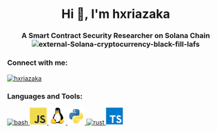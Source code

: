 <h1 align="center">Hi 👋, I'm hxriazaka</h1>
<h3 align="center">A Smart Contract Security Researcher on Solana Chain <img width="32" height="32" padding="0" src="https://img.icons8.com/external-black-fill-lafs/64/external-Solana-cryptocurrency-black-fill-lafs.png" alt="external-Solana-cryptocurrency-black-fill-lafs"/></h3>

<h3 align="left">Connect with me:</h3>
<p align="left">
<a href="https://twitter.com/hxriazaka" target="blank"><img align="center" src="https://raw.githubusercontent.com/rahuldkjain/github-profile-readme-generator/master/src/images/icons/Social/twitter.svg" alt="hxriazaka" height="30" width="40" /></a>
</p>

<h3 align="left">Languages and Tools:</h3>
<p align="left"> <a href="https://www.gnu.org/software/bash/" target="_blank" rel="noreferrer"> <img src="https://www.vectorlogo.zone/logos/gnu_bash/gnu_bash-icon.svg" alt="bash" width="40" height="40"/> </a> <a href="https://developer.mozilla.org/en-US/docs/Web/JavaScript" target="_blank" rel="noreferrer"> <img src="https://raw.githubusercontent.com/devicons/devicon/master/icons/javascript/javascript-original.svg" alt="javascript" width="40" height="40"/> </a> <a href="https://www.linux.org/" target="_blank" rel="noreferrer"> <img src="https://raw.githubusercontent.com/devicons/devicon/master/icons/linux/linux-original.svg" alt="linux" width="40" height="40"/> </a> <a href="https://www.python.org" target="_blank" rel="noreferrer"> <img src="https://raw.githubusercontent.com/devicons/devicon/master/icons/python/python-original.svg" alt="python" width="40" height="40"/> </a> <a href="https://www.rust-lang.org" target="_blank" rel="noreferrer"> <img src="https://img.icons8.com/external-tal-revivo-bold-tal-revivo/24/000000/external-rust-is-a-multi-paradigm-system-programming-language-logo-bold-tal-revivo.png" alt="rust" width="40" height="40"/> </a> <a href="https://www.typescriptlang.org/" target="_blank" rel="noreferrer"> <img src="https://raw.githubusercontent.com/devicons/devicon/master/icons/typescript/typescript-original.svg" alt="typescript" width="40" height="40"/> </a> </p>
